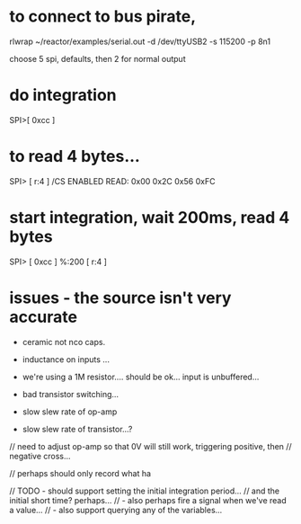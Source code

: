 

# to connect to bus pirate,
rlwrap ~/reactor/examples/serial.out -d /dev/ttyUSB2 -s 115200 -p 8n1

choose 5 spi, defaults, then 2 for normal output

# do integration
SPI>[ 0xcc ]

# to read 4 bytes...
SPI> [ r:4 ]
/CS ENABLED
READ: 0x00 0x2C 0x56 0xFC

# start integration, wait 200ms, read 4 bytes
SPI> [ 0xcc ] %:200  [ r:4 ]


# issues - the source isn't very accurate
  - ceramic not nco caps.
  - inductance on inputs ...
  - we're using a 1M resistor.... should be ok... input is unbuffered... 
  - bad transistor switching...

  - slow slew rate of op-amp
  - slow slew rate of transistor...?



// need to adjust op-amp so that 0V will still work, triggering positive, then 
// negative cross...

// perhaps should only record what ha


// TODO - should support setting the initial integration period...
// and the initial short time? perhaps...
// - also perhaps fire a signal when we've read a value...
// - also support querying any of the variables...





